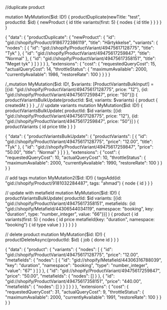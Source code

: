 //duplicate product

mutation MyMutation($id: ID!) {
productDuplicate(newTitle: "test", productId: $id) {
newProduct {
id
title
variants(first: 5) {
nodes {
id
title
}
}
}
}
}

{
"data": {
"productDuplicate": {
"newProduct": {
"id": "gid://shopify/Product/9186772386119",
"title": "Hårtykkelse",
"variants": {
"nodes": [
{
"id": "gid://shopify/ProductVariant/49475617128775",
"title": "Tyk"
},
{
"id": "gid://shopify/ProductVariant/49475617259847",
"title": "Normal"
},
{
"id": "gid://shopify/ProductVariant/49475617358151",
"title": "Meget tyk"
}
]
}
}
}
},
"extensions": {
"cost": {
"requestedQueryCost": 15,
"actualQueryCost": 14,
"throttleStatus": {
"maximumAvailable": 2000,
"currentlyAvailable": 1986,
"restoreRate": 100
}
}
}
}

/_mutation MyMutation($id: ID!, $variants: [ProductVariantsBulkInput!] = [{id: "gid://shopify/ProductVariant/49475617128775", price: "12"}, {id: "gid://shopify/ProductVariant/49475617259847", price: "50"}]) {
productVariantsBulkUpdate(productId: $id, variants: $variants) {
product {
createdAt
}
}
}
_/
// update variants
mutation MyMutation($id: ID!) {
productVariantsBulkUpdate(
productId: $id
variants: [{id: "gid://shopify/ProductVariant/49475617128775", price: "12"}, {id: "gid://shopify/ProductVariant/49475617259847", price: "50"}]
) {
productVariants {
id
price
title
}
}
}

{
"data": {
"productVariantsBulkUpdate": {
"productVariants": [
{
"id": "gid://shopify/ProductVariant/49475617128775",
"price": "12.00",
"title": "Tyk"
},
{
"id": "gid://shopify/ProductVariant/49475617259847",
"price": "50.00",
"title": "Normal"
}
]
}
},
"extensions": {
"cost": {
"requestedQueryCost": 10,
"actualQueryCost": 10,
"throttleStatus": {
"maximumAvailable": 2000,
"currentlyAvailable": 1990,
"restoreRate": 100
}
}
}
}

// add tags
mutation MyMutation2($id: ID!) {
tagsAdd(id: "gid://shopify/Product/9181032284487", tags: "ahmad") {
node {
id
}
}
}

// update with metafield
mutation MyMutation($id: ID!) {
productVariantsBulkUpdate(
productId: $id
variants: [{id: "gid://shopify/ProductVariant/49475617358151", metafields: {id: "gid://shopify/Metafield/44306544034119", namespace: "booking", key: "duration", type: "number_integer", value: "66"}}]
) {
product {
id
variants(first: 5) {
nodes {
id
price
metafield(key: "duration", namespace: "booking") {
id
type
value
}
}
}
}
}
}

// delete product
mutation MyMutation($id: ID!) {
productDeleteAsync(productId: $id) {
job {
done
id
}
}
}

{
"data": {
"product": {
"variants": {
"nodes": [
{
"id": "gid://shopify/ProductVariant/49475617128775",
"price": "12.00",
"metafields": {
"nodes": [
{
"id": "gid://shopify/Metafield/44306316788039",
"key": "duration",
"namespace": "booking",
"type": "number_integer",
"value": "67"
}
]
}
},
{
"id": "gid://shopify/ProductVariant/49475617259847",
"price": "50.00",
"metafields": {
"nodes": []
}
},
{
"id": "gid://shopify/ProductVariant/49475617358151",
"price": "440.00",
"metafields": {
"nodes": []
}
}
]
}
}
},
"extensions": {
"cost": {
"requestedQueryCost": 31,
"actualQueryCost": 9,
"throttleStatus": {
"maximumAvailable": 2000,
"currentlyAvailable": 1991,
"restoreRate": 100
}
}
}
}
